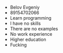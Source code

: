 * Belov Evgeniy 
* 89154702066 
* Learn programming 
* I have no skills 
* There are no examples 
* No work experience 
* Higher education 
* Fucking 
